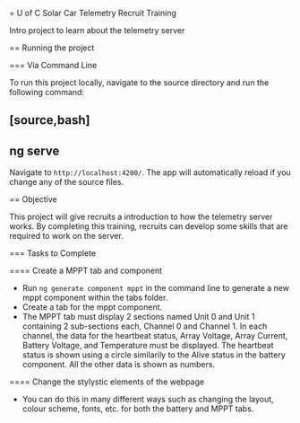= U of C Solar Car Telemetry Recruit Training

Intro project to learn about the telemetry server 

== Running the project

=== Via Command Line

To run this project locally, navigate to the source directory and run the following command:

[source,bash]
----
ng serve
----

Navigate to `http://localhost:4200/`. The app will automatically reload if you change any of the source files.

== Objective

This project will give recruits a introduction to how the telemetry server works.
By completing this training, recruits can develop some skills that are required to work on the server.

=== Tasks to Complete

==== Create a MPPT tab and component

 *  Run `ng generate component mppt` in the command line to generate a new mppt component within the tabs folder.
 *  Create a tab for the mppt component.
 *  The MPPT tab must display 2 sections named Unit 0 and Unit 1 containing 2 sub-sections each, Channel 0 and Channel 1.
 In each channel, the data for the heartbeat status, Array Voltage, Array Current, Battery Voltage, and Temperature must be displayed.
 The heartbeat status is shown using a circle similarily to the Alive status in the battery component.
 All the other data is shown as numbers.

==== Change the stylystic elements of the webpage 

 *  You can do this in many different ways such as changing the layout, colour scheme, fonts, etc. for both the battery and MPPT tabs. 
